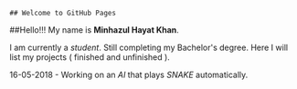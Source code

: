 ```
## Welcome to GitHub Pages
```
##Hello!!!
My name is **Minhazul Hayat Khan**. 

I am currently a _student_. Still completing my Bachelor's degree. Here I will list my projects ( finished and unfinished ).

16-05-2018 - Working on an *AI* that plays _SNAKE_ automatically. 



